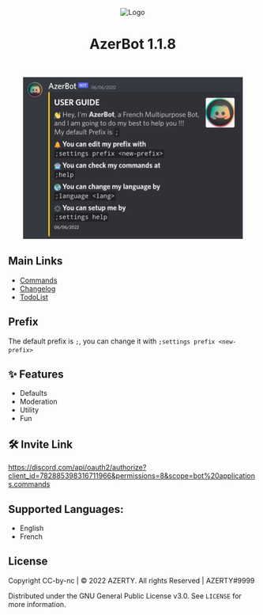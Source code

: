 <!-- Logo -->
<p align="center">
  <img src="https://toppng.com/uploads/preview/discord-icon-by-rengatv-discord-icon-11553508252vxmpxthspi.png" alt="Logo" width="200" height="200">
</p>

<!-- Title -->
<h1 align="center">AzerBot 1.1.8</h1>
  <p align="center">
    <br />
  </p>
</h1>

<p align="center">
  <img src="./Assets/images/GuildJoin.jpg" alt="GuildCreate"width="445" height="327">
</p>

## Main Links

- [Commands](https://github.com/AZERTY442005/AzerBot-Support/blob/Main/Commands.md)
- [Changelog](https://github.com/AZERTY442005/AzerBot-Support/blob/Main/Changelog.md)
- [TodoList](https://github.com/AZERTY442005/AzerBot-Support/blob/Main/TodoList.md)

## Prefix

The default prefix is `;`, you can change it with `;settings prefix <new-prefix>`
<br/>

## ✨ Features

- Defaults
- Moderation
- Utility
- Fun

## 🛠 Invite Link

https://discord.com/api/oauth2/authorize?client_id=782885398316711966&permissions=8&scope=bot%20applications.commands
<br/>

## Supported Languages:

- English
- French

## License

Copyright CC-by-nc | © 2022 AZERTY. All rights Reserved | AZERTY#9999

Distributed under the GNU General Public License v3.0. See `LICENSE` for more information.

